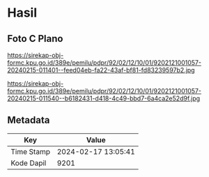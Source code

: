 # Hasil

## Foto C Plano

https://sirekap-obj-formc.kpu.go.id/389e/pemilu/pdpr/92/02/12/10/01/9202121001057-20240215-011401--feed04eb-fa22-43af-bf81-fd83239597b2.jpg

https://sirekap-obj-formc.kpu.go.id/389e/pemilu/pdpr/92/02/12/10/01/9202121001057-20240215-011540--b6182431-d418-4c49-bbd7-6a4ca2e52d9f.jpg


## Metadata

| Key        | Value               |
| ---------- | ------------------- |
| Time Stamp | 2024-02-17 13:05:41 |
| Kode Dapil | 9201                |



